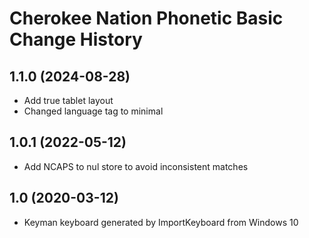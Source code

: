 Cherokee Nation Phonetic Basic Change History
====================

1.1.0 (2024-08-28)
------------------
* Add true tablet layout
* Changed language tag to minimal

1.0.1 (2022-05-12)
------------------
* Add NCAPS to nul store to avoid inconsistent matches

1.0 (2020-03-12)
----------------
* Keyman keyboard generated by ImportKeyboard from Windows 10 

